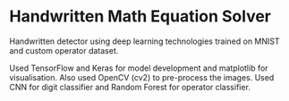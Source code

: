 # Handwritten Math Equation Solver

Handwritten detector using deep learning technologies trained on MNIST and custom operator dataset.

Used TensorFlow and Keras for model development and matplotlib for visualisation. Also used OpenCV (cv2) to pre-process the images.
Used CNN for digit classifier and Random Forest for operator classifier.
